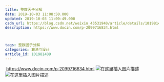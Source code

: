 ```yaml
---
title: 整数因子分解
date: 2019-10-03 11:08:50.000
updated: 2019-10-03 11:09:49.000
csdn_url: https://blog.csdn.net/weixin_43531940/article/details/101981409
description: https://www.docin.com/p-2099716834.html



tags: 整数因子分解
categories: 算法与设计
article_id: 101981409
---
```

﻿
https://www.docin.com/p-2099716834.html
![在这里插入图片描述](https://img-blog.csdnimg.cn/20191003111302805.png?x-oss-process=image/watermark,type_ZmFuZ3poZW5naGVpdGk,shadow_10,text_aHR0cHM6Ly9ibG9nLmNzZG4ubmV0L3dlaXhpbl80MzUzMTk0MA==,size_16,color_FFFFFF,t_70)![在这里插入图片描述](http://img.yayi.site/csdn/20191003111227974.png-watermaskStyle)
